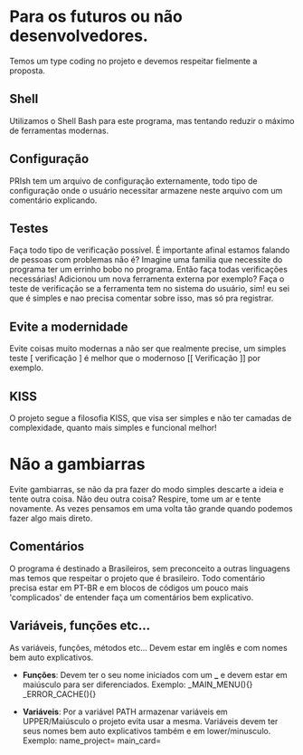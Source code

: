 # Para os futuros ou não desenvolvedores.

Temos um type coding no projeto e devemos respeitar fielmente a proposta.

## Shell
Utilizamos o Shell Bash para este programa, mas tentando reduzir o máximo de ferramentas modernas.

## Configuração
PRIsh tem um arquivo de configuração externamente, todo tipo de configuração onde o usuário necessitar armazene neste arquivo com um comentário explicando.

## Testes
Faça todo tipo de verificação possível. É importante afinal estamos falando de pessoas com problemas não é? Imagine uma familia que necessite do programa ter um errinho bobo no programa. Então faça todas verificações necessárias!
Adicionou um nova ferramenta externa por exemplo? Faça o teste de verificação se a ferramenta tem no sistema do usuário, sim! eu sei que é simples e nao precisa comentar sobre isso, mas só pra registrar.

## Evite a modernidade
Evite coisas muito modernas a não ser que realmente precise, um simples teste [ verificação ] é melhor que o modernoso [[ Verificação ]] por exemplo.

## KISS
O projeto segue a filosofia KISS, que visa ser simples e não ter camadas de complexidade, quanto mais simples e funcional melhor!

# Não a gambiarras
Evite gambiarras, se não da pra fazer do modo simples descarte a ideia e tente outra coisa. Não deu outra coisa? Respire, tome um ar e tente novamente. As vezes pensamos em uma volta tão grande quando podemos fazer algo mais direto.

## Comentários
O programa é destinado a Brasileiros, sem preconceito a outras linguagens mas temos que respeitar o projeto que é brasileiro. Todo comentário precisa estar em PT-BR e em blocos de códigos um pouco mais 'complicados' de entender faça um comentários bem explicativo.

## Variáveis, funções etc...
As variáveis, funções, métodos etc... Devem estar em inglês e com nomes bem auto explicativos.

- **Funções**: Devem ter o seu nome iniciados com um **_** e devem estar em maiúsculo para ser diferenciados.
Exemplo:
_MAIN_MENU(){}
_ERROR_CACHE(){}

- **Variáveis**: Por a variável PATH armazenar variáveis em UPPER/Maiúsculo o projeto evita usar a mesma. Variáveis devem ter seus nomes bem auto explicativos também e em lower/minusculo.
Exemplo:
name_project=
main_card=
